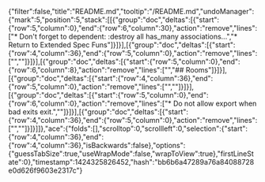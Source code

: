 {"filter":false,"title":"README.md","tooltip":"/README.md","undoManager":{"mark":5,"position":5,"stack":[[{"group":"doc","deltas":[{"start":{"row":5,"column":0},"end":{"row":6,"column":30},"action":"remove","lines":["* Don't forget to dependent: :destroy all has_many associations...","* Return to Extended Spec Funs"]}]}],[{"group":"doc","deltas":[{"start":{"row":4,"column":36},"end":{"row":5,"column":0},"action":"remove","lines":["",""]}]}],[{"group":"doc","deltas":[{"start":{"row":5,"column":0},"end":{"row":6,"column":8},"action":"remove","lines":["","## Rooms"]}]}],[{"group":"doc","deltas":[{"start":{"row":4,"column":36},"end":{"row":5,"column":0},"action":"remove","lines":["",""]}]}],[{"group":"doc","deltas":[{"start":{"row":5,"column":0},"end":{"row":6,"column":0},"action":"remove","lines":["* Do not allow export when bad exits exit.",""]}]}],[{"group":"doc","deltas":[{"start":{"row":4,"column":36},"end":{"row":5,"column":0},"action":"remove","lines":["",""]}]}]]},"ace":{"folds":[],"scrolltop":0,"scrollleft":0,"selection":{"start":{"row":4,"column":36},"end":{"row":4,"column":36},"isBackwards":false},"options":{"guessTabSize":true,"useWrapMode":false,"wrapToView":true},"firstLineState":0},"timestamp":1424325826452,"hash":"bb6b6a47289a76a84088728e0d626f9603e2317c"}